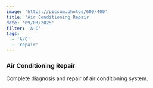 ```yaml
---
image: 'https://picsum.photos/600/400'
title: 'Air Conditioning Repair'
date: '09/03/2025'
filter: 'A-C'
tags:
  - 'A/C'
  - 'repair'
---
```


### Air Conditioning Repair

Complete diagnosis and repair of air conditioning system.